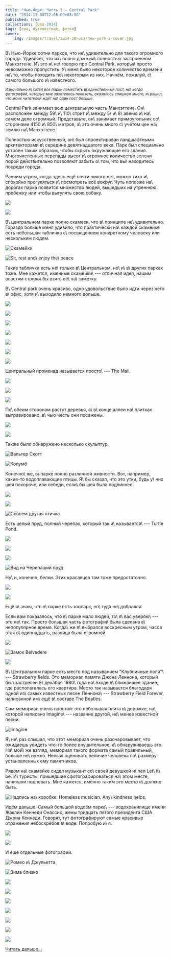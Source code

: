 ```yaml
---
title: "Нью-Йорк: Часть 3 — Central Park"
date: "2014-11-04T12:00:00+03:00"
published: true
collections: [usa-2014]
tags: [сша, путешествие, фотки]
cover:
    img: /images/travel/2014-10-usa/new-york-3-cover.jpg
---
```


В\ Нью-Йорке сотни парков, что не\ удивительно для такого огромного города. Удивляет, что их\ полно даже
на\ полностью застроенном Манхэттене. И\ это я\ не\ говорю про Central Park, который просто невозможно пропустить.
У\ меня было некоторое количество времени на\ то, чтобы походить по\ некоторым из них. Начнём, пожалуй, с\ самого
большого и\ известного.

<small> *Изначально я\ хотел все парки поместить в\ единственный пост, но\ когда фотографий, которые мне захотелось
показать, оказалось слишком много, я\ решил, что моих читателей ждёт на\ один пост больше.* </small>

<!--more-->

Central Park занимает всю центральную часть Манхэттена. Он\ расположен между 59\ и\ 110\ стрит и\ между 5\ и\ 8\ авеню
и\ на\ самом деле огромный. Представьте, он\ занимает прямоугольник со\ сторонами 4150 и\ 850\ метров, а\ это очень
много с\ учётом цен на\ землю на\ Манхэттене.

Полностью искусственный, он\ был спроектирован ландшафтными архитекторами в\ середине девятнадцатого века. Парк был
специально устроен таким образом, чтобы скрыть окружающие его здания. Многочисленные перепады высот и\ огромное
количество зелени порой действительно позволяют забыть о\ том, что вы\ находитесь посреди города.

Ранним утром, когда здесь ещё почти никого нет, можно тихо и\ спокойно прогуляться и\ посмотреть всё вокруг. Чуть
попозже на\ дорогах парка появится множество людей, вышедших на утреннюю пробежку или чтобы выгулять свою собаку.

![](/images/travel/2014-10-usa/central-park-morning-1.jpg)

![](/images/travel/2014-10-usa/central-park-morning-2.jpg)

В\ центральном парке полно скамеек, что в\ принципе не\ удивительно. Гораздо больше меня удивило, что практически
на\ каждой скамейке есть небольшая табличка с\ посвящением конкретному человеку или нескольким людям.

![Скамейки](/images/travel/2014-10-usa/central-park-benches.jpg "Скамейки")

![Sit, rest and\ enjoy the\ peace](/images/travel/2014-10-usa/central-park-bench-sign.jpg "Sit, rest and enjoy the peace")

Такие таблички есть не\ только в\ Центральном, но\ и\ в\ других парках тоже. Мне кажется, именные скамейки\ --- отличная
идея, нашим властям стоило\ бы взять её\ на\ заметку.

В\ Central park очень красиво, одно удовольствие было идти через него в\ офис, хотя и\ выходило немного дольше.

![](/images/travel/2014-10-usa/central-park-beauty-1.jpg)

![](/images/travel/2014-10-usa/central-park-beauty-2.jpg)

![](/images/travel/2014-10-usa/central-park-beauty-3.jpg)

![](/images/travel/2014-10-usa/central-park-beauty-4.jpg)

![](/images/travel/2014-10-usa/central-park-beauty-5.jpg)

![](/images/travel/2014-10-usa/central-park-beauty-6.jpg)

![](/images/travel/2014-10-usa/central-park-beauty-7.jpg)

Центральный променад называется просто\ --- The Mall.

![](/images/travel/2014-10-usa/central-park-mall-1.jpg)

![](/images/travel/2014-10-usa/central-park-mall-dogs.jpg)

![](/images/travel/2014-10-usa/central-park-mall-2.jpg)

По\ обеим сторонам растут деревья, а\ в\ конце аллеи на\ плитках выгравировано, в\ чью честь они посажены.

![](/images/travel/2014-10-usa/central-park-trees.jpg)

![](/images/travel/2014-10-usa/central-park-mall-tree-signs.jpg)

Также было обнаружено несколько скульптур.

![Вальтер Скотт](/images/travel/2014-10-usa/central-park-mall-walter-scott.jpg "Вальтер Скотт")

![Колумб](/images/travel/2014-10-usa/central-park-mall-columbus.jpg "Колумб")

Конечно\ же, в\ парке полно различной живности. Вот, например, какие-то водоплавающие птицы. Я\ бы сказал, что это
утки, будь у\ них шея покороче, или лебеди, если\ бы шея была подлиннее.

![](/images/travel/2014-10-usa/central-park-birds-1.jpg)

![](/images/travel/2014-10-usa/central-park-birds-2.jpg)

![Совсем другая птичка](/images/travel/2014-10-usa/central-park-bird.jpg "Совсем другая птичка")

Есть целый пруд, полный черепах, который так и\ называется\ --- Turtle Pond.

![](/images/travel/2014-10-usa/central-park-turtles-1.jpg)

![](/images/travel/2014-10-usa/central-park-turtles-2.jpg)

![](/images/travel/2014-10-usa/central-park-turtles-3.jpg)

![Вид на Черепаший пруд](/images/travel/2014-10-usa/central-park-turtles-pond.jpg "Вид на Черепаший пруд")

Ну\ и, конечно, белки. Этих красавцев там тоже предостаточно.

![](/images/travel/2014-10-usa/central-park-squirrels-1.jpg)

![](/images/travel/2014-10-usa/central-park-squirrels-2.jpg)

Ещё я\ знаю, что в\ парке есть зоопарк, но\ туда не\ добрался.

Если вам показалось, что в\ парке мало людей, то\ я\ вас уверяю\ --- это не\ так. Просто большая часть фотографий была
сделана в\ непопулярное время. Когда\ же я\ выбрался воскресным утром, часов этак в\ одиннадцать, разница была огромной.

![](/images/travel/2014-10-usa/central-park-run.jpg)

![Замок Belvedere](/images/travel/2014-10-usa/central-park-belvedere.jpg "Замок Belvedere")

![](/images/travel/2014-10-usa/central-park-boats.jpg)

В\ Центральном парке есть место под называнием "Клубничные поля"\ --- Strawberry fields. Это мемориал памяти Джона
Леннона, который был застрелен 8\ декабря 1980\ года на\ входе в\ ближайшее здание, где располагалась его квартира.
Место так называется благодаря одной из\ самых известных песен Леннона\ --- Strawberry Field Forever, написанной им\ ещё
в\ составе The Beatles.

Сам мемориал очень простой: это небольшая плита в\ дорожке, на\ которой написано Imagine\ --- название другой, не\ менее
известной песни.

![Imagine](/images/travel/2014-10-usa/central-park-imagine.jpg "Imagine")

Я\ не\ раз слышал, что этот мемориал очень разочаровывает, что ожидаешь увидеть что-то более внушительное,
а\ обнаруживаешь это. На\ мой\ же взгляд, мемориал такого формата самый правильный, больше не\ нужно. Нельзя оценивать
величие человека по\ размеру установленных ему памятников.

Рядом на\ скамейке сидел музыкант со\ своей девушкой и\ пел Let\ it\ be. И\ туристы, пришедшие сфотографироваться
на\ этом месте, начинали подпевать. Мне кажется, именно таким это место и\ должно быть.

![Надпись на\ коробке: Homeless musician. Any\ kindness helps.](/images/travel/2014-10-usa/central-park-imagine-musician.jpg "Надпись на коробке: Homeless musician. Any kindness helps.")

Идём дальше. Самый большой водоём парка\ --- водохранилище имени Жаклин Кеннеди Онассис, жены тридцать пятого президента
США Джона Кеннеди. Говорят, тут фотографируют самые красивые отражения небоскрёбов в\ воде. Попробую и\ я.

![](/images/travel/2014-10-usa/central-park-reservoir-1.jpg)

![](/images/travel/2014-10-usa/central-park-reservoir-2.jpg)

И ещё отдельные фотографии.

![Ромео и\ Джульетта](/images/travel/2014-10-usa/central-park-romeo-and-juliet.jpg "Ромео и Джульетта")

![Зима близко](/images/travel/2014-10-usa/central-park-red-tree.jpg "Зима близко")

![](/images/travel/2014-10-usa/central-park-different-1.jpg)

![](/images/travel/2014-10-usa/central-park-different-2.jpg)

![](/images/travel/2014-10-usa/central-park-different-3.jpg)

![](/images/travel/2014-10-usa/central-park-different-4.jpg)

![](/images/travel/2014-10-usa/central-park-different-5.jpg)

![](/images/travel/2014-10-usa/central-park-different-6.jpg)

![](/images/travel/2014-10-usa/central-park-different-7.jpg)

[Читать дальше...](/post/new-york-2014-4-more-parks/)
